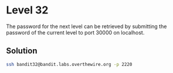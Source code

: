 # Level 32

The password for the next level can be retrieved by submitting the password of the current level to port 30000 on localhost.

## Solution

```bash
ssh bandit32@bandit.labs.overthewire.org -p 2220

```
